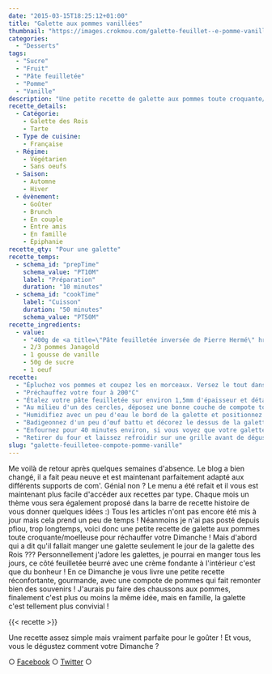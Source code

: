 ```yaml
---
date: "2015-03-15T18:25:12+01:00"
title: "Galette aux pommes vanillées"
thumbnail: "https://images.crokmou.com/galette-feuillet--e-pomme-vanille.jpg"
categories:
  - "Desserts"
tags:
  - "Sucre"
  - "Fruit"
  - "Pâte feuilletée"
  - "Pomme"
  - "Vanille"
description: "Une petite recette de galette aux pommes toute croquante/fondante pour réchauffer votre Dimanche et faire plaisir à tous les gourmands !"
recette_details:
  - Catégorie:
    - Galette des Rois
    - Tarte
  - Type de cuisine:
    - Française
  - Régime:
    - Végétarien
    - Sans oeufs
  - Saison:
    - Automne
    - Hiver
  - évènement:
    - Goûter
    - Brunch
    - En couple
    - Entre amis
    - En famille
    - Épiphanie
recette_qty: "Pour une galette"
recette_temps:
  - schema_id: "prepTime"
    schema_value: "PT10M"
    label: "Préparation"
    duration: "10 minutes"
  - schema_id: "cookTime"
    label: "Cuisson"
    duration: "50 minutes"
    schema_value: "PT50M"
recette_ingredients:
  - value:
    - "400g de <a title=\"Pâte feuilletée inversée de Pierre Hermé\" href=\"https://crokmou.com/pate-feuilletee-inversee-de-pierre-herme/\" target=\"_blank\">pâte feuilletée inversée </a>"
    - 2/3 pommes Janagold
    - 1 gousse de vanille
    - 50g de sucre
    - 1 oeuf
recette:
  - "Épluchez vos pommes et coupez les en morceaux. Versez le tout dans une casserole avec un peu d'eau, le sucre et la gousse de vanille fendue. Recouvrer d'un papier sulfurisé au contact en laissant un petit trou au milieu du papier (ce système va permettre à vos fruits de bien compoter et de garder toutes leurs saveurs), faites cuire à feu doux environ 20/30 minutes. Lorsque la compote est prête, laissez refroidir"
  - "Préchauffez votre four à 200°C"
  - "Étalez votre pâte feuilletée sur environ 1,5mm d'épaisseur et détaillez ensuite deux ronds de 20cm de diamètre"
  - "Au milieu d'un des cercles, déposez une bonne couche de compote tout en prenant soin de laisser au moins 2/3cm de bords pour pouvoir refermer la galette."
  - "Humidifiez avec un peu d'eau le bord de la galette et positionnez le deuxième cercle par dessus. Appuyez bien afin que la galette soit hermétique."
  - "Badigeonnez d'un peu d’œuf battu et décorez le dessus de la galette avec une pointe de couteau"
  - "Enfournez pour 40 minutes environ, si vous voyez que votre galette est déjà bien colorée mais qu'elle n'est pas encore cuite, baissez votre four à 180°C pour prolonger la cuisson sans tout faire noircir (oui ca m'est déjà arrivé ^^)"
  - "Retirer du four et laissez refroidir sur une grille avant de déguster (même que tiède c'est encore meilleur !!!)"
slug: "galette-feuilletee-compote-pomme-vanille"
---
```


Me voilà de retour après quelques semaines d'absence. Le blog a bien changé, il a fait peau neuve et est maintenant parfaitement adapté aux différents supports de com'. Génial non ? Le menu a été refait et il vous est maintenant plus facile d'accéder aux recettes par type. Chaque mois un thème vous sera également proposé dans la barre de recette histoire de vous donner quelques idées :) Tous les articles n'ont pas encore été mis à jour mais cela prend un peu de temps ! Néanmoins je n'ai pas posté depuis pfiou, trop longtemps, voici donc une petite recette de galette aux pommes toute croquante/moelleuse pour réchauffer votre Dimanche ! Mais d'abord qui a dit qu'il fallait manger une galette seulement le jour de la galette des Rois ??? Personnellement j'adore les galettes, je pourrai en manger tous les jours, ce côté feuilletée beurré avec une crème fondante à l'intérieur c'est que du bonheur ! En ce Dimanche je vous livre une petite recette réconfortante, gourmande, avec une compote de pommes qui fait remonter bien des souvenirs ! J'aurais pu faire des chaussons aux pommes, finalement c'est plus ou moins la même idée, mais en famille, la galette c'est tellement plus convivial !

{{< recette >}}


Une recette assez simple mais vraiment parfaite pour le goûter ! Et vous, vous le dégustez comment votre Dimanche ?

○ [Facebook](https://www.facebook.com/crokmou.blog) ○ [Twitter](https://twitter.com/Crokmou) ○
